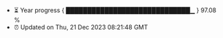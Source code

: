 - ⏳ Year progress { █████████████████████████████▁ } 97.08 %
- ⏰ Updated on Thu, 21 Dec 2023 08:21:48 GMT

